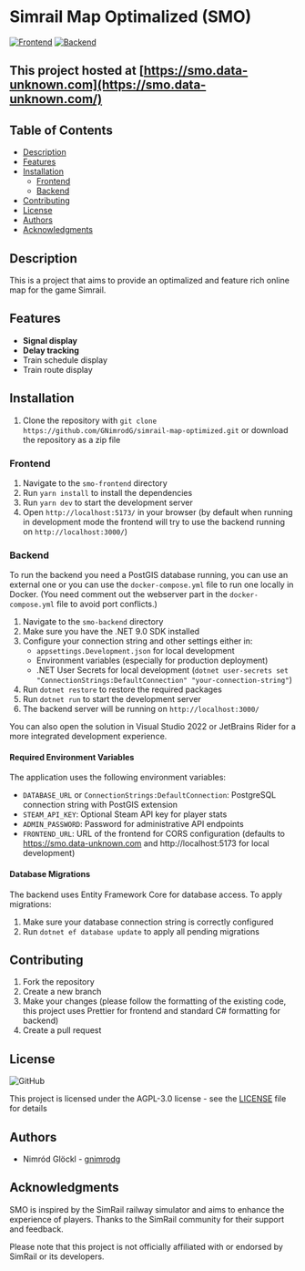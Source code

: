 # Simrail Map Optimalized (SMO)

[![Frontend](https://github.com/GNimrodG/simrail-map-optimized/actions/workflows/build-frontend.yml/badge.svg)](https://github.com/GNimrodG/simrail-map-optimized/actions/workflows/build-frontend.yml)
[![Backend](https://github.com/GNimrodG/simrail-map-optimized/actions/workflows/build-backend.yml/badge.svg)](https://github.com/GNimrodG/simrail-map-optimized/actions/workflows/build-backend.yml)

## This project hosted at [https://smo.data-unknown.com](https://smo.data-unknown.com/)

## Table of Contents

- [Description](#description)
- [Features](#features)
- [Installation](#installation)
  - [Frontend](#frontend)
  - [Backend](#backend)
- [Contributing](#contributing)
- [License](#license)
- [Authors](#authors)
- [Acknowledgments](#acknowledgments)

## Description

This is a project that aims to provide an optimalized and feature rich online map for the game Simrail.

## Features

- **Signal display**
- **Delay tracking**
- Train schedule display
- Train route display

## Installation

1. Clone the repository with `git clone https://github.com/GNimrodG/simrail-map-optimized.git` or download the repository as a zip file

### Frontend

1. Navigate to the `smo-frontend` directory
2. Run `yarn install` to install the dependencies
3. Run `yarn dev` to start the development server
4. Open `http://localhost:5173/` in your browser (by default when running in development mode the frontend will try to use the backend running on `http://localhost:3000/`)

### Backend

To run the backend you need a PostGIS database running, you can use an external one or you can use the `docker-compose.yml` file to run one locally in Docker. (You need comment out the webserver part in the `docker-compose.yml` file to avoid port conflicts.)

1. Navigate to the `smo-backend` directory
2. Make sure you have the .NET 9.0 SDK installed
3. Configure your connection string and other settings either in:
   - `appsettings.Development.json` for local development
   - Environment variables (especially for production deployment)
   - .NET User Secrets for local development (`dotnet user-secrets set "ConnectionStrings:DefaultConnection" "your-connection-string"`)
4. Run `dotnet restore` to restore the required packages
5. Run `dotnet run` to start the development server
6. The backend server will be running on `http://localhost:3000/`

You can also open the solution in Visual Studio 2022 or JetBrains Rider for a more integrated development experience.

#### Required Environment Variables

The application uses the following environment variables:

- `DATABASE_URL` or `ConnectionStrings:DefaultConnection`: PostgreSQL connection string with PostGIS extension
- `STEAM_API_KEY`: Optional Steam API key for player stats
- `ADMIN_PASSWORD`: Password for administrative API endpoints
- `FRONTEND_URL`: URL of the frontend for CORS configuration (defaults to https://smo.data-unknown.com and http://localhost:5173 for local development)

#### Database Migrations

The backend uses Entity Framework Core for database access. To apply migrations:

1. Make sure your database connection string is correctly configured
2. Run `dotnet ef database update` to apply all pending migrations

## Contributing

1. Fork the repository
2. Create a new branch
3. Make your changes (please follow the formatting of the existing code, this project uses Prettier for frontend and standard C# formatting for backend)
4. Create a pull request

## License

![GitHub](https://img.shields.io/github/license/GNimrodG/simrail-map-optimized)

This project is licensed under the AGPL-3.0 license - see the [LICENSE](LICENSE) file for details

## Authors

- Nimród Glöckl - [gnimrodg](https://github.com/GNimrodG/)

## Acknowledgments

SMO is inspired by the SimRail railway simulator and aims to enhance the experience of players. Thanks to the SimRail community for their support and feedback.

Please note that this project is not officially affiliated with or endorsed by SimRail or its developers.
